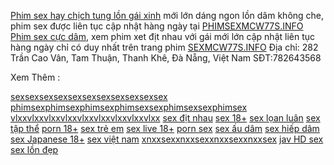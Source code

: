 <a href="https://mcw77s.info/">Phim sex hay chịch tung lồn gái xinh</a> mới lớn dáng ngon lồn dâm không che, phim sex được liên tục cập nhật hàng ngày tại <a href="https://mcw77s.info/">PHIMSEXMCW77S.INFO</a>
<a href="https://mcw77s.info/">Phim sex cực dâm</a>, xem phim xet địt nhau với gái mới lớn cập nhật liên tục hàng ngày chỉ có duy nhất trên trang phim <a href="https://mcw77s.info/">SEXMCW77S.INFO</a>
Địa chỉ: 282 Trần Cao Vân, Tam Thuận, Thanh Khê, Đà Nẵng, Việt Nam
SĐT:782643568

Xem Thêm :

<a href="https://mcw77s.info/mo-nhat-duoc-tien/">sexsexsexsexsexsexsexsexsexsexsex</a>
<a href="https://mcw77s.info/nam-mo-thay-khi-danh-so-gi/">phimsexphimsexphimsexphimsexsexphimsexsexphimsex</a>
<a href="https://mcw77s.info/cach-choi-bai-u-9-la/">vlxxvlxxvlxxvlxxvlxxvlxxvlxxvlxxvlxx</a>
<a href="https://mcw77s.info/cach-choi-bull-bull/">sex địt nhau</a>
<a href="https://mcw77s.info/lo-hong-game-tai-xiu/">sex 18+</a>
<a href="https://mcw77s.info/ca-cuoc-futsal/">sex lọan luân</a>
<a href="https://mcw77s.info/handicap-la-gi/">sex tập thể</a>
<a href="https://mcw77s.info/cach-bat-lo-roi/">porn 18+</a>
<a href="https://mcw77s.info/short-deck-poker-la-gi/">sex trẻ em</a>
<a href="https://mcw77s.info/cach-choi-bai-cau-ca/">sex live 18+</a>
<a href="https://mcw77s.info/">porn sex</a>
<a href="https://mcw77s.info/da-ga-truc-tiep/">sex ấu dâm</a>
<a href="https://mcw77s.info/no-hu-online/">sex hiếp dâm</a>
<a href="https://mcw77s.info/ban-ca-online-doi-thuong/">sex Japanese 18+</a>
<a href="https://mcw77s.info/mien-tru-trach-nhiem/">sex việt nam</a>
<a href="https://mcw77s.info/chinh-sach-bao-mat/">xnxxsexxnxxsexxnxxsexxnxxsex</a>
<a href="https://mcw77s.info/">jav HD sex</a>
<a href="https://mcw77s.info/">sex lồn đẹp</a>

